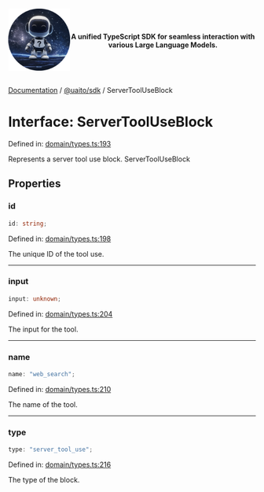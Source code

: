 <div style="display:flex; align-items:center;">
<p align="center">
  <img src="../UAITO.png" alt="UAITO Logo" width="200"/>
</p>

<p align="center">
  <strong>A unified TypeScript SDK for seamless interaction with various Large Language Models.</strong>
</p>
</div>

[Documentation](README.md) / [@uaito/sdk](@uaito.sdk.md) / ServerToolUseBlock

# Interface: ServerToolUseBlock

Defined in: [domain/types.ts:193](https://github.com/elribonazo/uaito/blob/d8262c821d12f33c37a2c9be05a267c0d95eb7a1/packages/sdk/src/domain/types.ts#L193)

Represents a server tool use block.
 ServerToolUseBlock

## Properties

### id

```ts
id: string;
```

Defined in: [domain/types.ts:198](https://github.com/elribonazo/uaito/blob/d8262c821d12f33c37a2c9be05a267c0d95eb7a1/packages/sdk/src/domain/types.ts#L198)

The unique ID of the tool use.

***

### input

```ts
input: unknown;
```

Defined in: [domain/types.ts:204](https://github.com/elribonazo/uaito/blob/d8262c821d12f33c37a2c9be05a267c0d95eb7a1/packages/sdk/src/domain/types.ts#L204)

The input for the tool.

***

### name

```ts
name: "web_search";
```

Defined in: [domain/types.ts:210](https://github.com/elribonazo/uaito/blob/d8262c821d12f33c37a2c9be05a267c0d95eb7a1/packages/sdk/src/domain/types.ts#L210)

The name of the tool.

***

### type

```ts
type: "server_tool_use";
```

Defined in: [domain/types.ts:216](https://github.com/elribonazo/uaito/blob/d8262c821d12f33c37a2c9be05a267c0d95eb7a1/packages/sdk/src/domain/types.ts#L216)

The type of the block.
